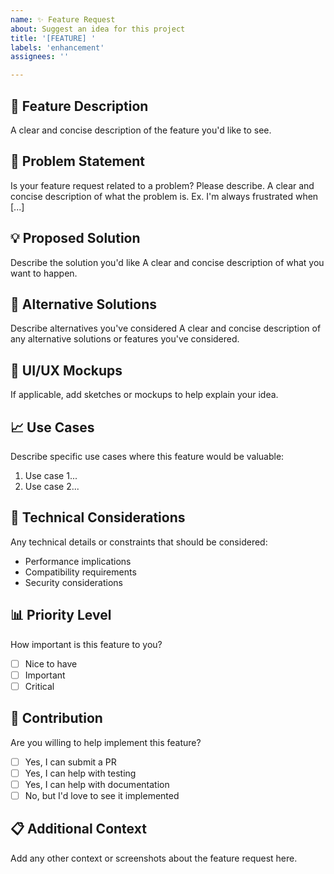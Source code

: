 ```yaml
---
name: ✨ Feature Request
about: Suggest an idea for this project
title: '[FEATURE] '
labels: 'enhancement'
assignees: ''

---
```


## 🚀 Feature Description
A clear and concise description of the feature you'd like to see.

## 🎯 Problem Statement
Is your feature request related to a problem? Please describe.
A clear and concise description of what the problem is. Ex. I'm always frustrated when [...]

## 💡 Proposed Solution
Describe the solution you'd like
A clear and concise description of what you want to happen.

## 🔄 Alternative Solutions
Describe alternatives you've considered
A clear and concise description of any alternative solutions or features you've considered.

## 🎨 UI/UX Mockups
If applicable, add sketches or mockups to help explain your idea.

## 📈 Use Cases
Describe specific use cases where this feature would be valuable:
1. Use case 1...
2. Use case 2...

## 🔧 Technical Considerations
Any technical details or constraints that should be considered:
- Performance implications
- Compatibility requirements
- Security considerations

## 📊 Priority Level
How important is this feature to you?
- [ ] Nice to have
- [ ] Important
- [ ] Critical

## 🤝 Contribution
Are you willing to help implement this feature?
- [ ] Yes, I can submit a PR
- [ ] Yes, I can help with testing
- [ ] Yes, I can help with documentation
- [ ] No, but I'd love to see it implemented

## 📋 Additional Context
Add any other context or screenshots about the feature request here.
